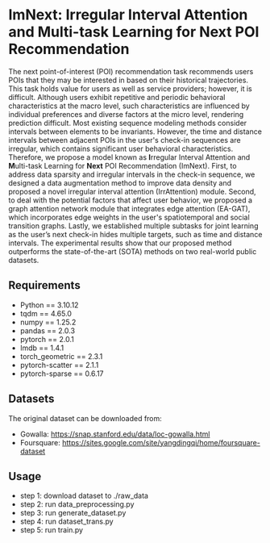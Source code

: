 # ImNext: Irregular Interval Attention and Multi-task Learning for Next POI Recommendation

The next point-of-interest (POI) recommendation task recommends users POIs that they may be interested in based on their historical trajectories. This task holds value for users as well as service providers; however, it is difficult. Although users exhibit repetitive and periodic behavioral characteristics at the macro level, such characteristics are influenced by individual preferences and diverse factors at the micro level, rendering prediction difficult. Most existing sequence modeling methods consider intervals between elements to be invariants. However, the time and distance intervals between adjacent POIs in the user's check-in sequences are irregular, which contains significant user behavioral characteristics. Therefore, we propose a model known as **I**rregular Interval Attention and **M**ulti-task Learning for **Next** POI Recommendation (ImNext). First, to address data sparsity and irregular intervals in the check-in sequence, we designed a data augmentation method to improve data density and proposed a novel irregular interval attention (IrrAttention) module. Second, to deal with the potential factors that affect user behavior, we proposed a graph attention network module that integrates edge attention (EA-GAT), which incorporates edge weights in the user's spatiotemporal and social transition graphs. Lastly, we established multiple subtasks for joint learning as the user’s next check-in hides multiple targets, such as time and distance intervals. The experimental results show that our proposed method outperforms the state-of-the-art (SOTA) methods on two real-world public datasets.


## Requirements
* Python == 3.10.12
* tqdm == 4.65.0
* numpy == 1.25.2
* pandas == 2.0.3
* pytorch == 2.0.1
* lmdb == 1.4.1
* torch_geometric == 2.3.1
* pytorch-scatter == 2.1.1
* pytorch-sparse == 0.6.17

## Datasets
The original dataset can be downloaded from:
* Gowalla: https://snap.stanford.edu/data/loc-gowalla.html
* Foursquare: https://sites.google.com/site/yangdingqi/home/foursquare-dataset

## Usage
* step 1: download dataset to ./raw_data
* step 2: run data_preprocessing.py
* step 3: run generate_dataset.py
* step 4: run dataset_trans.py
* step 5: run train.py
